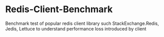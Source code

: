 # Redis-Client-Benchmark
Benchmark test of popular redis client library such StackExchange.Redis, Jedis, Lettuce to understand performance loss introduced by client
